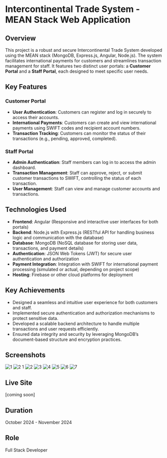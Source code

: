 # Intercontinental Trade System - MEAN Stack Web Application

## Overview
This project is a robust and secure Intercontinental Trade System developed using the MEAN stack (MongoDB, Express.js, Angular, Node.js). The system facilitates international payments for customers and streamlines transaction management for staff. It features two distinct user portals: a **Customer Portal** and a **Staff Portal**, each designed to meet specific user needs.

## Key Features

### Customer Portal
- **User Authentication**: Customers can register and log in securely to access their accounts.
- **International Payments**: Customers can create and view international payments using SWIFT codes and recipient account numbers.
- **Transaction Tracking**: Customers can monitor the status of their transactions (e.g., pending, approved, completed).

### Staff Portal
- **Admin Authentication**: Staff members can log in to access the admin dashboard.
- **Transaction Management**: Staff can approve, reject, or submit customer transactions to SWIFT, controlling the status of each transaction.
- **User Management**: Staff can view and manage customer accounts and transactions.

## Technologies Used
- **Frontend**: Angular (Responsive and interactive user interfaces for both portals)
- **Backend**: Node.js with Express.js (RESTful API for handling business logic and communication with the database)
- **Database**: MongoDB (NoSQL database for storing user data, transactions, and payment details)
- **Authentication**: JSON Web Tokens (JWT) for secure user authentication and authorization
- **Payment Integration**: Integration with SWIFT for international payment processing (simulated or actual, depending on project scope)
- **Hosting**: Firebase or other cloud platforms for deployment

## Key Achievements
- Designed a seamless and intuitive user experience for both customers and staff.
- Implemented secure authentication and authorization mechanisms to protect sensitive data.
- Developed a scalable backend architecture to handle multiple transactions and user requests efficiently.
- Ensured data integrity and security by leveraging MongoDB’s document-based structure and encryption practices.

## Screenshots
![1](https://github.com/user-attachments/assets/ac84dc39-553b-4357-860f-04c367b5c2ad)
![2 1](https://github.com/user-attachments/assets/3e9c537c-f2cd-472e-9c26-8a91e7910148)
![2](https://github.com/user-attachments/assets/0e9b4cf3-f851-497d-8572-818916dd09c9)
![3](https://github.com/user-attachments/assets/ada47dba-f5e7-4774-be23-3a82f44c9dc2)
![4](https://github.com/user-attachments/assets/2edb7c29-ddef-45c3-98de-3a04b0c592be)
![5](https://github.com/user-attachments/assets/90855ebb-eb92-4b2c-91e4-c6063267e112)
![6](https://github.com/user-attachments/assets/6cbf3252-8c4c-40dd-b624-359b123909ea)
![7](https://github.com/user-attachments/assets/af822f24-03af-4bbd-b828-62a3ffd9bae8)


## Live Site
[coming soon]

## Duration
October 2024 - November 2024

## Role
Full Stack Developer
